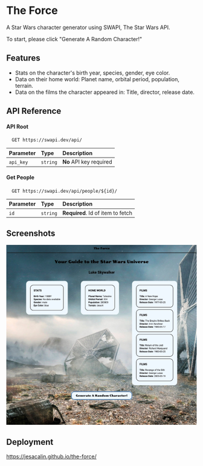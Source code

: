 
# The Force

A Star Wars character generator using SWAPI, The Star Wars API.

To start, please click "Generate A Random Character!"

## Features

- Stats on the character's birth year, species, gender, eye color.
- Data on their home world: Planet name, orbital period, population, terrain.
- Data on the films the character appeared in: Title, director, release date.

## API Reference

#### API Root

```http
  GET https://swapi.dev/api/
```

| Parameter | Type     | Description                |
| :-------- | :------- | :------------------------- |
| `api_key` | `string` | **No** API key required |

#### Get People

```http
  GET https://swapi.dev/api/people/${id}/
```

| Parameter | Type     | Description                       |
| :-------- | :------- | :-------------------------------- |
| `id`      | `string` | **Required**. Id of item to fetch |


## Screenshots

![App Screenshot](https://github.com/JesacaLin/the-force/blob/main/img/the-force.jpg?raw=true)


## Deployment

https://jesacalin.github.io/the-force/

